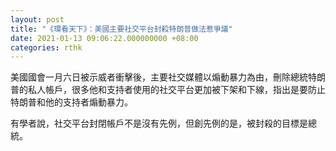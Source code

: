```yaml
---
layout: post
title: "《環看天下》：美國主要社交平台封殺特朗普做法惹爭議"
date: 2021-01-13 09:06:22.000000000 +08:00
categories: rthk
---
```


美國國會一月六日被示威者衝擊後，主要社交媒體以煽動暴力為由，刪除總統特朗普的私人帳戶，很多他和支持者使用的社交平台更加被下架和下線，指出是要防止特朗普和他的支持者煽動暴力。

有學者說，社交平台封閉帳戶不是沒有先例，但創先例的是，被封殺的目標是總統。

